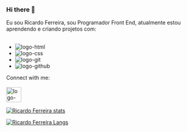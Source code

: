 ### Hi there 👋

Eu sou Ricardo Ferreira, sou Programador Front End, atualmente estou aprendendo e criando projetos com:
<br>
<br>
- <img src="https://img.shields.io/badge/HTML5-E34F26?style=for-the-badge&logo=html5&logoColor=white" alt="logo-html"/>
- <img src="https://img.shields.io/badge/CSS3-1572B6?style=for-the-badge&logo=css3&logoColor=white" alt="logo-css"/>
- <img src="https://img.shields.io/badge/GIT-E44C30?style=for-the-badge&logo=git&logoColor=white" alt="logo-git"/>
- <img src="https://img.shields.io/badge/GitHub-100000?style=for-the-badge&logo=github&logoColor=white" alt="logo-github"/>

Connect with me:
<br>
<br>
<a href="https://www.linkedin.com/in/ricardo-ferreira-77a22a201/"><img src="https://imagensfree.com.br/wp-content/uploads/2022/06/icone-linkedin-branco-png-5.png" alt="logo-linkedin" height="40"></a>

[![Ricardo Ferreira stats](https://github-readme-stats.vercel.app/api?username=contatop)](https://github.com/anuraghazra/github-readme-stats)

[![Ricardo Ferreira Langs](https://github-readme-stats.vercel.app/api/top-langs/?username=contatop)](https://github.com/anuraghazra/github-readme-stats)
